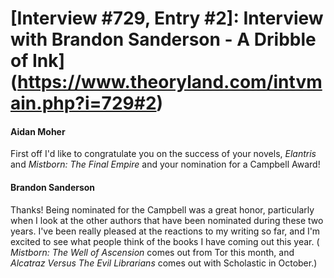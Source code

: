 # [Interview #729, Entry #2]: Interview with Brandon Sanderson - A Dribble of Ink](https://www.theoryland.com/intvmain.php?i=729#2)

#### Aidan Moher

First off I'd like to congratulate you on the success of your novels,
*Elantris*
and
*Mistborn: The Final Empire*
and your nomination for a Campbell Award!

#### Brandon Sanderson

Thanks! Being nominated for the Campbell was a great honor, particularly when I look at the other authors that have been nominated during these two years. I've been really pleased at the reactions to my writing so far, and I'm excited to see what people think of the books I have coming out this year. (
*Mistborn: The Well of Ascension*
comes out from Tor this month, and
*Alcatraz Versus The Evil Librarians*
comes out with Scholastic in October.)

